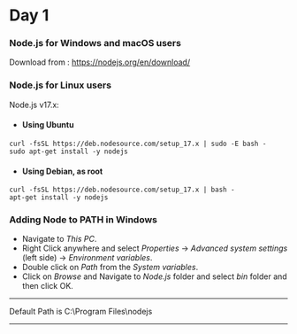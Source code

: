 # Day 1


### Node.js for Windows and macOS users
Download from : https://nodejs.org/en/download/

### Node.js for Linux users

Node.js v17.x:

   - #### Using Ubuntu
```
curl -fsSL https://deb.nodesource.com/setup_17.x | sudo -E bash -
sudo apt-get install -y nodejs
```

   - #### Using Debian, as root
```
curl -fsSL https://deb.nodesource.com/setup_17.x | bash -
apt-get install -y nodejs
```


### Adding Node to PATH in Windows

- Navigate to *This PC*.
- Right Click anywhere and select *Properties* -> *Advanced system settings* (left side) -> *Environment variables*.
- Double click on *Path* from the *System variables*.
- Click on *Browse* and Navigate to *Node.js* folder and select *bin* folder and then click OK.
    
___
Default Path is C:\Program Files\nodejs 
___